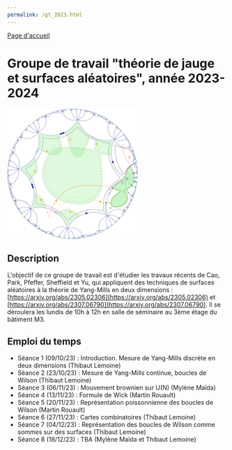 ```yaml
---
permalink: /gt_2023.html
---
```


[Page d'accueil](/index.html)

# Groupe de travail "théorie de jauge et surfaces aléatoires", année 2023-2024

![](TSw-1.png)

## Description

L'objectif de ce groupe de travail est d'étudier les travaux récents de Cao, Park, Pfeffer, Sheffield et Yu, qui appliquent des techniques de surfaces aléatoires à la théorie de Yang-Mills en deux dimensions : [https://arxiv.org/abs/2305.02306](https://arxiv.org/abs/2305.02306) et [https://arxiv.org/abs/2307.06790](https://arxiv.org/abs/2307.06790). Il se déroulera les lundis de 10h à 12h en salle de séminaire au 3ème étage du bâtiment M3.

## Emploi du temps

- Séance 1 (09/10/23) : Introduction. Mesure de Yang-Mills discrète en deux dimensions (Thibaut Lemoine)
- Séance 2 (23/10/23) : Mesure de Yang-Mills continue, boucles de Wilson (Thibaut Lemoine)
- Séance 3 (06/11/23) : Mouvement brownien sur U(N) (Mylène Maïda)
- Séance 4 (13/11/23) : Formule de Wick (Martin Rouault)
- Séance 5 (20/11/23) : Représentation poissonnienne des boucles de Wilson (Martin Rouault)
- Séance 6 (27/11/23) : Cartes combinatoires (Thibaut Lemoine)
- Séance 7 (04/12/23) : Représentation des boucles de Wilson comme sommes sur des surfaces (Thibaut Lemoine)
- Séance 8 (18/12/23) : TBA (Mylène Maïda et Thibaut Lemoine)
